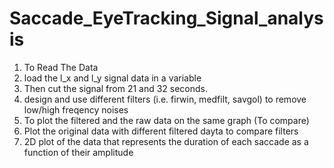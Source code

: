 # Saccade_EyeTracking_Signal_analysis

1. To Read The Data
2. load the l_x and l_y signal data in a variable
3. Then cut the signal from 21 and 32 seconds.
4. design and use different filters (i.e. firwin, medfilt, savgol) to remove low/high freqency noises
6. To plot the filtered and the raw data on the same graph (To compare)
7. Plot the original data with different filtered dayta to compare filters
8. 2D plot of the data that represents the duration of each saccade as a function of their amplitude
